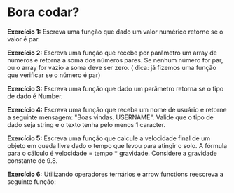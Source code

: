# Bora codar?

**Exercício 1:** Escreva uma função que dado um valor numérico retorne se o valor é par.

**Exercício 2:** Escreva uma função que recebe por parâmetro um array de números e retorna a soma dos números pares. Se nenhum número for par, ou o array for vazio a soma deve ser zero. ( dica: já fizemos uma função que verificar se o número é par)  

**Exercício 3:** Escreva uma função que dado um parâmetro retorna se o tipo de dado é Number. 

**Exercício 4:** Escreva uma função que receba um nome de usuário e retorne a seguinte mensagem: "Boas vindas, USERNAME". Valide que o tipo de dado seja string e o texto tenha pelo menos 1 caracter. 

**Exercício 5:** Escreva uma função que calcule a velocidade final de um objeto em queda livre dado o tempo que levou para atingir o solo. A fórmula para o cálculo é velocidade = tempo * gravidade. Considere a gravidade constante de 9.8. 

**Exercício 6:** Utilizando operadores ternários e arrow functions reescreva a seguinte função:
